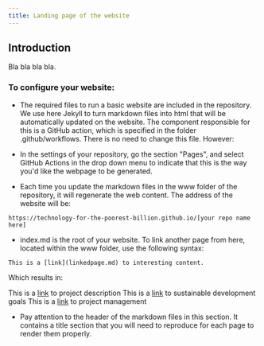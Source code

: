 ```yaml
---
title: Landing page of the website
---
```


## Introduction


Bla bla bla bla.


### To configure your website:

- The required files to run a basic website are included in the repository. We use here Jekyll to turn markdown files into html that will be automatically updated on the website. The component responsible for this is a GitHub action, which is specified in the folder .github/workflows. There is no need to change this file. However:

- In the settings of your repository, go the section "Pages", and select GitHub Actions in the drop down menu to indicate that this is the way you'd like the webpage to be generated.

- Each time you update the markdown files in the www folder of the repository, it will regenerate the web content. The address of the website will be:

```
https://technology-for-the-poorest-billion.github.io/[your repo name here]
```

- index.md is the root of your website. To link another page from here, located within the www folder, use the following syntax:

```
This is a [link](linkedpage.md) to interesting content.
```

Which results in:

This is a [link](about.md) to project description
This is a [link](sustainable_development_goals.md) to sustainable development goals
This is a [link](project_management.md) to project management

- Pay attention to the header of the markdown files in this section. It contains a title section that you will need to reproduce for each page to render them properly.



